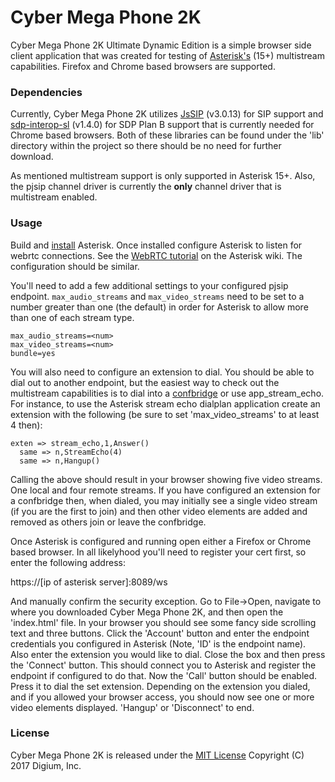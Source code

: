 # Cyber Mega Phone 2K

Cyber Mega Phone 2K Ultimate Dynamic Edition is a simple browser side client
application that was created for testing of [Asterisk's](https://github.com/asterisk)
(15+) multistream capabilities. Firefox and Chrome based browsers are supported.

### Dependencies

Currently, Cyber Mega Phone 2K utilizes [JsSIP](http://www.jssip.net/) (v3.0.13) for
SIP support and [sdp-interop-sl](https://github.com/StarLeafRob/sdp-interop-sl) (v1.4.0)
for SDP Plan B support that is currently needed for Chrome based browsers. Both of these
libraries can be found under the 'lib' directory within the project so there should be
no need for further download.

As mentioned multistream support is only supported in Asterisk 15+. Also, the pjsip
channel driver is currently the **only** channel driver that is multistream enabled.

### Usage

Build and [install](https://wiki.asterisk.org/wiki/display/AST/Installing+Asterisk) Asterisk.
Once installed configure Asterisk to listen for webrtc connections. See the
[WebRTC tutorial](https://wiki.asterisk.org/wiki/display/AST/WebRTC+tutorial+using+SIPML5)
on the Asterisk wiki. The configuration should be similar.

You'll need to add a few additional settings to your configured pjsip endpoint.
`max_audio_streams` and `max_video_streams` need to be set to a number greater than one
(the default) in order for Asterisk to allow more than one of each stream type. 
```
max_audio_streams=<num>
max_video_streams=<num>
bundle=yes
```

You will also need to configure an extension to dial. You should be able to dial out to another
endpoint, but the easiest way to check out the multistream capabilities is to dial into a
[confbridge](https://wiki.asterisk.org/wiki/display/AST/ConfBridge)
or use app_stream_echo. For instance, to use the Asterisk stream echo dialplan application create
an extension with the following (be sure to set 'max_video_streams' to at least 4 then):
```
exten => stream_echo,1,Answer()
  same => n,StreamEcho(4)
  same => n,Hangup()
```
Calling the above should result in your browser showing five video streams. One local and four
remote streams. If you have configured an extension for a confbridge then, when dialed, you may
initially see a single video stream (if you are the first to join) and then other video elements
are added and removed as others join or leave the confbridge.

Once Asterisk is configured and running open either a Firefox or Chrome based browser.
In all likelyhood you'll need to register your cert first, so enter the following address:

https://[ip of asterisk server]:8089/ws

And manually confirm the security exception. Go to File->Open, navigate to where you downloaded
Cyber Mega Phone 2K, and then open the 'index.html' file. In your browser you should see some
fancy side scrolling text and three buttons. Click the 'Account' button and enter the endpoint
credentials you configured in Asterisk (Note, 'ID' is the endpoint name). Also enter the extension
you would like to dial. Close the box and then press the 'Connect' button. This should connect you
to Asterisk and register the endpoint if configured to do that. Now the 'Call' button should be
enabled. Press it to dial the set extension. Depending on the extension you dialed, and if you
allowed your browser access, you should now see one or more video elements displayed. 'Hangup' or
'Disconnect' to end.

### License

Cyber Mega Phone 2K is released under the [MIT License](LICENSE) Copyright (C) 2017 Digium, Inc.

